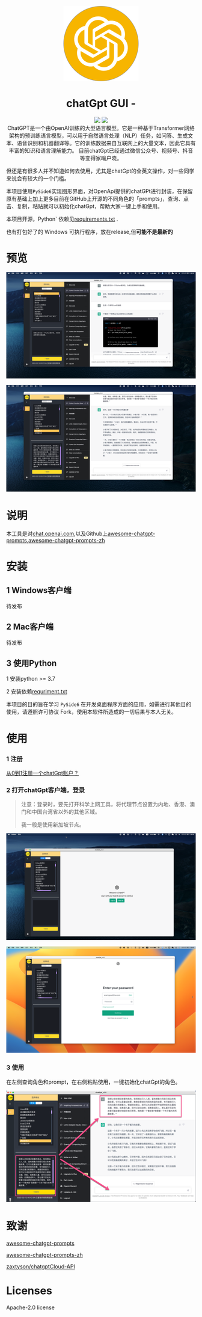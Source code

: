 <p align="center">
<img src="./favicon.png" width="200">
</p>
<h1 align="center">chatGpt GUI -</h1>

<p align="center">
<img src="https://img.shields.io/badge/support-Windows-blue?logo=Windows">
<img src="https://img.shields.io/badge/support-MacOS-green?logo=apple">
<br />
ChatGPT是一个由OpenAI训练的大型语言模型。它是一种基于Transformer网络架构的预训练语言模型，可以用于自然语言处理（NLP）任务，如问答、生成文本、语音识别和机器翻译等。它的训练数据来自互联网上的大量文本，因此它具有丰富的知识和语言理解能力。
目前chatGpt已经通过微信公众号、视频号、抖音等变得家喻户晓。

但还是有很多人并不知道如何去使用，尤其是chatGpt的全英文操作，对一些同学来说会有较大的一个门槛。

本项目使用`PySide6`实现图形界面，对OpenApi提供的chatGPt进行封装，在保留原有基础上加上更多目前在GitHub上开源的不同角色的「prompts」，查询、点击、复制，粘贴就可以初始化chatGpt，帮助大家一键上手和使用。

本项目开源，Python` 依赖见[requirements.txt](./requirements.txt) .

也有打包好了的 Windows 可执行程序，放在release,但**可能不是最新的**

# 预览

![chatgpt_gui_screenshot](./screenshot/main1.png)

![chatgpt_gui_screenshot](./screenshot/main2.png)


# 说明
本工具是对[chat.openai.com](https://chat.openai.com/),以及Github上[awesome-chatgpt-prompts](https://github.com/f/awesome-chatgpt-prompts),[awesome-chatgpt-prompts-zh](https://github.com/soaringsoul/awesome-chatgpt-prompts-zh)



# 安装

## 1 Windows客户端

待发布

## 2 Mac客户端

待发布



## 3 使用Python

1 安装python >= 3.7

2 安装依赖[requriment.txt](./requriment.txt)

本项目的目的旨在学习 `PySide6` 在开发桌面程序方面的应用，如需进行其他目的使用，请遵照许可协议 Fork，使用本软件所造成的一切后果与本人无关。



# 使用

### 1 注册

[从0到1注册一个chatGpt账户？](https://mp.weixin.qq.com/s/suhlJn3xYnQHG7SW8bFEUg)

### 2 打开chatGpt客户端，登录

> 注意：登录时，要先打开科学上网工具，将代理节点设置为内地、香港、澳门和中国台湾省以外的其他区域。
>
> 我一般是使用新加坡节点。

![image-20230212093703981](./screenshot/login1.png)



![image-20230212093703981](./screenshot/login2.png)



### 3 使用

在左侧查询角色和prompt，在右侧粘贴使用，一键初始化chatGpt的角色。

![image-20230212093703981](./screenshot/how_to_use.png)



# 致谢

[awesome-chatgpt-prompts](https://github.com/f/awesome-chatgpt-prompts)

[awesome-chatgpt-prompts-zh](https://github.com/PlexPt/awesome-chatgpt-prompts-zh)

[zaxtyson/chatgptCloud-API](https://github.com/zaxtyson/chatgptCloud-API)


# Licenses

Apache-2.0 license
